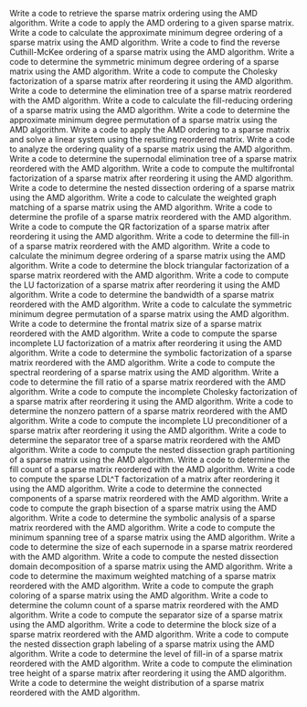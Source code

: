 Write a code to retrieve the sparse matrix ordering using the AMD algorithm.
Write a code to apply the AMD ordering to a given sparse matrix.
Write a code to calculate the approximate minimum degree ordering of a sparse matrix using the AMD algorithm.
Write a code to find the reverse Cuthill-McKee ordering of a sparse matrix using the AMD algorithm.
Write a code to determine the symmetric minimum degree ordering of a sparse matrix using the AMD algorithm.
Write a code to compute the Cholesky factorization of a sparse matrix after reordering it using the AMD algorithm.
Write a code to determine the elimination tree of a sparse matrix reordered with the AMD algorithm.
Write a code to calculate the fill-reducing ordering of a sparse matrix using the AMD algorithm.
Write a code to determine the approximate minimum degree permutation of a sparse matrix using the AMD algorithm.
Write a code to apply the AMD ordering to a sparse matrix and solve a linear system using the resulting reordered matrix.
Write a code to analyze the ordering quality of a sparse matrix using the AMD algorithm.
Write a code to determine the supernodal elimination tree of a sparse matrix reordered with the AMD algorithm.
Write a code to compute the multifrontal factorization of a sparse matrix after reordering it using the AMD algorithm.
Write a code to determine the nested dissection ordering of a sparse matrix using the AMD algorithm.
Write a code to calculate the weighted graph matching of a sparse matrix using the AMD algorithm.
Write a code to determine the profile of a sparse matrix reordered with the AMD algorithm.
Write a code to compute the QR factorization of a sparse matrix after reordering it using the AMD algorithm.
Write a code to determine the fill-in of a sparse matrix reordered with the AMD algorithm.
Write a code to calculate the minimum degree ordering of a sparse matrix using the AMD algorithm.
Write a code to determine the block triangular factorization of a sparse matrix reordered with the AMD algorithm.
Write a code to compute the LU factorization of a sparse matrix after reordering it using the AMD algorithm.
Write a code to determine the bandwidth of a sparse matrix reordered with the AMD algorithm.
Write a code to calculate the symmetric minimum degree permutation of a sparse matrix using the AMD algorithm.
Write a code to determine the frontal matrix size of a sparse matrix reordered with the AMD algorithm.
Write a code to compute the sparse incomplete LU factorization of a matrix after reordering it using the AMD algorithm.
Write a code to determine the symbolic factorization of a sparse matrix reordered with the AMD algorithm.
Write a code to compute the spectral reordering of a sparse matrix using the AMD algorithm.
Write a code to determine the fill ratio of a sparse matrix reordered with the AMD algorithm.
Write a code to compute the incomplete Cholesky factorization of a sparse matrix after reordering it using the AMD algorithm.
Write a code to determine the nonzero pattern of a sparse matrix reordered with the AMD algorithm.
Write a code to compute the incomplete LU preconditioner of a sparse matrix after reordering it using the AMD algorithm.
Write a code to determine the separator tree of a sparse matrix reordered with the AMD algorithm.
Write a code to compute the nested dissection graph partitioning of a sparse matrix using the AMD algorithm.
Write a code to determine the fill count of a sparse matrix reordered with the AMD algorithm.
Write a code to compute the sparse LDL^T factorization of a matrix after reordering it using the AMD algorithm.
Write a code to determine the connected components of a sparse matrix reordered with the AMD algorithm.
Write a code to compute the graph bisection of a sparse matrix using the AMD algorithm.
Write a code to determine the symbolic analysis of a sparse matrix reordered with the AMD algorithm.
Write a code to compute the minimum spanning tree of a sparse matrix using the AMD algorithm.
Write a code to determine the size of each supernode in a sparse matrix reordered with the AMD algorithm.
Write a code to compute the nested dissection domain decomposition of a sparse matrix using the AMD algorithm.
Write a code to determine the maximum weighted matching of a sparse matrix reordered with the AMD algorithm.
Write a code to compute the graph coloring of a sparse matrix using the AMD algorithm.
Write a code to determine the column count of a sparse matrix reordered with the AMD algorithm.
Write a code to compute the separator size of a sparse matrix using the AMD algorithm.
Write a code to determine the block size of a sparse matrix reordered with the AMD algorithm.
Write a code to compute the nested dissection graph labeling of a sparse matrix using the AMD algorithm.
Write a code to determine the level of fill-in of a sparse matrix reordered with the AMD algorithm.
Write a code to compute the elimination tree height of a sparse matrix after reordering it using the AMD algorithm.
Write a code to determine the weight distribution of a sparse matrix reordered with the AMD algorithm.